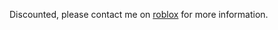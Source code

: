 Discounted, please contact me on [roblox](https://www.roblox.com/users/7298643328/profile) for more information.
